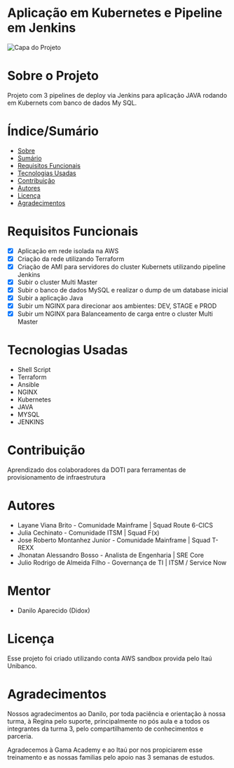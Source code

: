 # Aplicação em Kubernetes e Pipeline em Jenkins

![Capa do Projeto](http://www.logicadomercado.com.br/wp-content/uploads/2019/02/shutterstock-1133982038.png)

# Sobre o Projeto

Projeto com 3 pipelines de deploy via Jenkins para aplicação JAVA rodando em Kubernets com banco de dados My SQL.

# Índice/Sumário

* [Sobre](#sobre-o-projeto)
* [Sumário](#índice/sumário)
* [Requisitos Funcionais](#requisitos-funcionais)
* [Tecnologias Usadas](#tecnologias-usadas)
* [Contribuição](#contribuição)
* [Autores](#autores)
* [Licença](#licença)
* [Agradecimentos](#agradecimentos)


# Requisitos Funcionais 

- [x] Aplicação em rede isolada na AWS
- [x] Criação da rede utilizando Terraform
- [x] Criação de AMI para servidores do cluster Kubernets utilizando pipeline Jenkins
- [x] Subir o cluster Multi Master
- [x] Subir o banco de dados MySQL e realizar o dump de um database inicial
- [x] Subir a aplicação Java
- [x] Subir um NGINX para direcionar aos ambientes: DEV, STAGE e PROD
- [x] Subir um NGINX para Balanceamento de carga entre o cluster Multi Master

# Tecnologias Usadas

- Shell Script
- Terraform
- Ansible
- NGINX
- Kubernetes
- JAVA
- MYSQL
- JENKINS

# Contribuição

Aprendizado dos colaboradores da DOTI para ferramentas de provisionamento de infraestrutura

# Autores

- Layane Viana Brito - Comunidade Mainframe | Squad Route 6-CICS
- Julia Cechinato - Comunidade ITSM | Squad F(x)
- Jose Roberto Montanhez Junior - Comunidade Mainframe | Squad T-REXX
- Jhonatan Alessandro Bosso - Analista de Engenharia | SRE Core
- Julio Rodrigo de Almeida Filho - Governança de TI | ITSM / Service Now

# Mentor

- Danilo Aparecido (Didox)

# Licença

Esse projeto foi criado utilizando conta AWS sandbox provida pelo Itaú Unibanco.

# Agradecimentos

Nossos agradecimentos ao Danilo, por toda paciência e orientação à nossa turma, à Regina pelo suporte, principalmente no pós aula e a todos os integrantes da turma 3, pelo compartilhamento de conhecimentos e parceria.

Agradecemos à Gama Academy e ao Itaú por nos propiciarem esse treinamento e as nossas familias pelo apoio nas 3 semanas de estudos.
